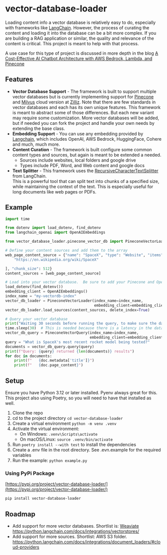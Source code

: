 # vector-database-loader
Loading content info a vector database is relatively easy to do, especially with frameworks like [LangChain](https://www.langchain.com/).
However, the process of curating the content and loading it into the database can be a bit more complex.  If you are building 
a RAG application or similar, the quality and relevance of the content is critical.  This project is meant to help with that process.

A use case for this type of project is discussed in more depth in the blog [A Cost-Effective AI Chatbot Architecture with AWS Bedrock, Lambda, and Pinecone](https://medium.com/@dan.jam.kuhn/a-cost-effective-ai-chatbot-architecture-with-aws-bedrock-lambda-and-pinecone-40935b9ec361)

## Features
- **Vector Database Support** - The framework is built to support multiple vector databases but is currently implementing support for [Pinecone](https://www.pinecone.io/) and [Milvus](https://milvus.io/) cloud version at [Zilliz](https://zilliz.com/).
Note that there are few standards in vector databases and each has its own unique features.  This framework is meant to abstract some of those differences.  But each new variant may require some customization.
More vector databases will be added, but if needed you can fork the project and handle your own needs by extending the base class.  
- **Embedding Support** - You can use any embedding provided by [Langchain](https://python.langchain.com/docs/integrations/text_embedding/), which includes OpenAI, AWS Bedrock, HuggingFace, Cohere and much, much more.
- **Content Curation** - The framework is built configure some common content types and sources, but again is meant to be extended a needed.
  - Sources include websites, local folders and google drive
  - Types include PDF, Word, and Web content and google docs
- **Text Splitter** - This framework uses the [RecursiveCharacterTextSplitter](https://python.langchain.com/v0.1/docs/modules/data_connection/document_transformers/recursive_text_splitter/) from LangChain.  
This is a powerful tool that can split text into chunks of a specified size, while maintaining the context of the text.  This is especially useful for long documents like web pages or PDFs.

## Example

```python
import time

from dotenv import load_dotenv, find_dotenv
from langchain_openai import OpenAIEmbeddings

from vector_database_loader.pinecone_vector_db import PineconeVectorLoader, PineconeVectorQuery

# Define your content sources and add them to the array
web_page_content_source = {"name": "SpaceX", "type": "Website", "items": [
    "https://en.wikipedia.org/wiki/SpaceX"

], "chunk_size": 512}
content_sources = [web_page_content_source]

# Load into your vector database.  Be sure to add your Pinecone and OpenAI API keys to your .env file
load_dotenv(find_dotenv())
embedding_client = OpenAIEmbeddings()
index_name = "my-vectordb-index"
vector_db_loader = PineconeVectorLoader(index_name=index_name,
                                        embedding_client=embedding_client)
vector_db_loader.load_sources(content_sources, delete_index=True)

# Query your vector database
print("Waiting 30 seconds before running the query, to make sure the data is available")
time.sleep(30)  # This is needed because there is a latency in the data being available
vector_db_query = PineconeVectorQuery(index_name=index_name,
                                      embedding_client=embedding_client)
query = "What is SpaceX's most recent rocket model being tested?"
documents = vector_db_query.query(query)
print(f"Query: {query} returned {len(documents)} results")
for doc in documents:
    print(f"   {doc.metadata['title']}")
    print(f"   {doc.page_content}")
```

## Setup
Ensure you have Python 3.12 or later installed. Pyenv always great for this.
This project also using Poetry, so you will need to have that installed as well.  

1. Clone the repo
2. cd to the project directory `cd vector-database-loader`
3. Create a virtual environment `python -m venv .venv`
4. Activate the virtual environment:
    - On Windows: `.venv\Scripts\activate`
    - On macOS/Linux: `source .venv/bin/activate`
5. Run `poetry install --with test` to install the dependencies
6. Create a .env file in the root directory.  See .evn.example for the required variables
7. Run the example: `python example.py`

### Using PyPi Package
[https://pypi.org/project/vector-database-loader/](https://pypi.org/project/vector-database-loader/)

```bash
pip install vector-database-loader
```


## Roadmap
- Add support for more vector databases.  Shortlist is: [Weaviate](https://weaviate.io/)
https://python.langchain.com/docs/integrations/vectorstores/ 
- Add support for more sources.  Shortlist: AWS S3 folder.  
https://python.langchain.com/docs/integrations/document_loaders/#cloud-providers 


